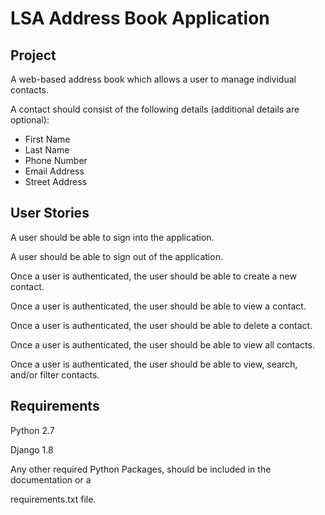 # LSA Address Book Application

## Project

A web-based address book which allows a user to manage individual contacts.

A contact should consist of the following details (additional details are optional):
- First Name
- Last Name
- Phone Number
- Email Address
- Street Address

## User Stories

A user should be able to sign into the application.

A user should be able to sign out of the application.

Once a user is authenticated, the user should be able to create a new contact.

Once a user is authenticated, the user should be able to view a contact.

Once a user is authenticated, the user should be able to delete a contact.

Once a user is authenticated, the user should be able to view all contacts.

Once a user is authenticated, the user should be able to view, search, and/or filter contacts.

## Requirements

Python 2.7

Django 1.8

Any other required Python Packages, should be included in the documentation or a

requirements.txt file.
